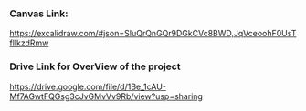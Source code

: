 ### Canvas Link:
https://excalidraw.com/#json=SIuQrQnGQr9DGkCVc8BWD,JqVceoohF0UsTfllkzdRmw

### Drive Link for OverView of the project
https://drive.google.com/file/d/1Be_1cAU-Mf7AGwtFQGsg3cJvGMvVv9Rb/view?usp=sharing
